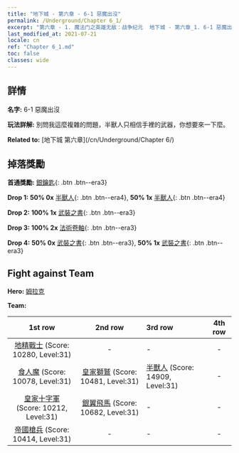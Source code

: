 ```yaml
---
title: "地下城 - 第六章 - 6-1 惡魔出沒"
permalink: /Underground/Chapter 6_1/
excerpt: "第六章 - 1. 魔法门之英雄无敌：战争纪元  地下城 - 第六章_1. 6-1 惡魔出沒"
last_modified_at: 2021-07-21
locale: cn
ref: "Chapter 6_1.md"
toc: false
classes: wide
---
```


## 詳情

 **名字:** 6-1 惡魔出沒

 **玩法詳解:**       別問我這麼複雜的問題，半獸人只相信手裡的武器，你想要來一下麼。

 **Related to:** [地下城 第六章](/cn/Underground/Chapter 6/)

## 掉落獎勵

 **首通獎勵:** [銀鑰匙](/cn/Items/con_693/){: .btn .btn--era3}

 **Drop 1:** **50% 0x** [半獸人](/cn/Items/unt_219/){: .btn .btn--era4}, **50% 1x** [半獸人](/cn/Items/unt_219/){: .btn .btn--era4}

 **Drop 2:** **100% 1x** [武裝之書](/cn/Items/mat_32/){: .btn .btn--era3}

 **Drop 3:** **100% 2x** [法術卷軸](/cn/Items/con_694/){: .btn .btn--era3}

 **Drop 4:** **50% 0x** [武裝之書](/cn/Items/mat_25/){: .btn .btn--era3}, **50% 1x** [武裝之書](/cn/Items/mat_25/){: .btn .btn--era3}


## Fight against Team
 **Hero:** [姆拉克](/cn/heroes/Mullich/)

 **Team:**


  | 1st row | 2nd row | 3rd row | 4th row |
  |:----:|:----:|:----|:----:|
  | [地精戰士](/cn/units/Goblin/) (Score: 10280, Level:31)  | - | - | - |
  | [食人魔](/cn/units/Ogre/) (Score: 10078, Level:31)  | [皇家獅鷲](/cn/units/Griffin/) (Score: 10481, Level:31)  | [半獸人](/cn/units/Orc/) (Score: 14909, Level:31)  | - |
  | [皇家十字軍](/cn/units/Swordsman/) (Score: 10212, Level:31)  | [銀翼飛馬](/cn/units/Pegasus/) (Score: 10682, Level:31)  | - | - |
  | [帝國槍兵](/cn/units/Pikeman/) (Score: 10414, Level:31)  | - | - | - |


